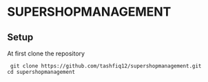 # SUPERSHOPMANAGEMENT

## Setup
At first clone the repository
```
 git clone https://github.com/tashfiq12/supershopmanagement.git
cd supershopmanagement
```
